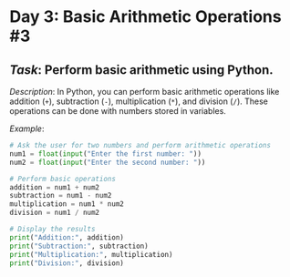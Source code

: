 # Day 3: Basic Arithmetic Operations #3
## *Task*: Perform basic arithmetic using Python.

*Description*:
In Python, you can perform basic arithmetic operations like addition (`+`), subtraction (`-`), multiplication (`*`), and division (`/`). These operations can be done with numbers stored in variables.

*Example*:
```python
# Ask the user for two numbers and perform arithmetic operations
num1 = float(input("Enter the first number: "))
num2 = float(input("Enter the second number: "))

# Perform basic operations
addition = num1 + num2
subtraction = num1 - num2
multiplication = num1 * num2
division = num1 / num2

# Display the results
print("Addition:", addition)
print("Subtraction:", subtraction)
print("Multiplication:", multiplication)
print("Division:", division)
